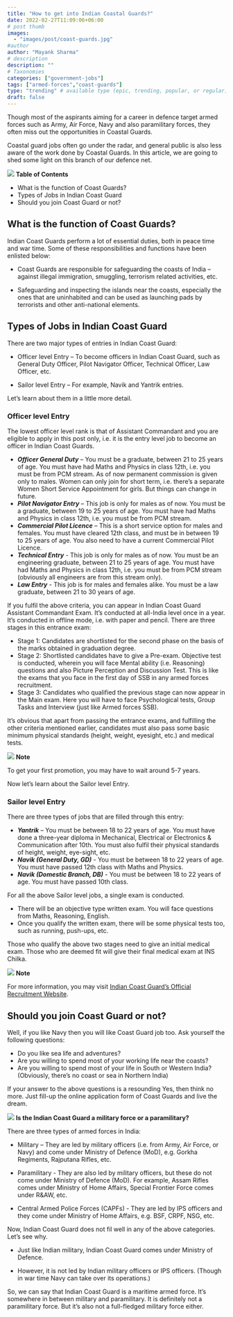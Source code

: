 ```yaml
---
title: "How to get into Indian Coastal Guards?"
date: 2022-02-27T11:09:06+06:00
# post thumb
images:
  - "images/post/coast-guards.jpg"
#author
author: "Mayank Sharma"
# description
description: ""
# Taxonomies
categories: ["government-jobs"]
tags: ["armed-forces","coast-guards"]
type: "trending" # available type (epic, trending, popular, or regular)
draft: false
---
```


Though most of the aspirants aiming for a career in defence target armed forces such as Army, Air Force, Navy and also paramilitary forces, they often miss out the opportunities in Coastal Guards. 

Coastal guard jobs often go under the radar, and general public is also less aware of the work done by Coastal Guards. In this article, we are going to shed some light on this branch of our defence net. 

<div class="toc-mak">
<img src="../../images/pencil.png">
<b>Table of Contents</b>
<ul>
<li>What is the function of Coast Guards?</li>
<li>Types of Jobs in Indian Coast Guard</li>
<li>Should you join Coast Guard or not?</li>
</ul>
</div>

## What is the function of Coast Guards?

Indian Coast Guards perform a lot of essential duties, both in peace time and war time. Some of these responsibilities and functions have been enlisted below:

* Coast Guards are responsible for safeguarding the coasts of India – against illegal immigration, smuggling, terrorism related activities, etc. 

* Safeguarding and inspecting the islands near the coasts, especially the ones that are uninhabited and can be used as launching pads by terrorists and other anti-national elements. 


## Types of Jobs in Indian Coast Guard

There are two major types of entries in Indian Coast Guard:

* Officer level Entry – To become officers in Indian Coast Guard, such as General Duty Officer, Pilot Navigator Officer, Technical Officer, Law Officer, etc. 

* Sailor level Entry – For example, Navik and Yantrik entries. 

Let’s learn about them in a little more detail. 

### Officer level Entry

The lowest officer level rank is that of Assistant Commandant and you are eligible to apply in this post only, i.e. it is the entry level job to become an officer in Indian Coast Guards. 

* ***Officer General Duty*** – You must be a graduate, between 21 to 25 years of age. You must have had Maths and Physics in class 12th, i.e. you must be from PCM stream. As of now permanent commission is given only to males. Women can only join for short term, i.e. there’s a separate Women Short Service Appointment for girls. But things can change in future. 
* ***Pilot Navigator Entry*** – This job is only for males as of now. You must be a graduate, between 19 to 25 years of age. You must have had Maths and Physics in class 12th, i.e. you must be from PCM stream.
* ***Commercial Pilot Licence*** – This is a short service option for males and females. You must have cleared 12th class, and must be in between 19 to 25 years of age. You also need to have a current Commercial Pilot Licence. 
* ***Technical Entry*** - This job is only for males as of now. You must be an engineering graduate, between 21 to 25 years of age. You must have had Maths and Physics in class 12th, i.e. you must be from PCM stream (obviously all engineers are from this stream only).
* ***Law Entry*** - This job is for males and females alike. You must be a law graduate, between 21 to 30 years of age.

If you fulfil the above criteria, you can appear in Indian Coast Guard Assistant Commandant Exam. It’s conducted at all-India level once in a year. It’s conducted in offline mode, i.e. with paper and pencil. 
There are three stages in this entrance exam:
* Stage 1: Candidates are shortlisted for the second phase on the basis of the marks obtained in graduation degree. 
* Stage 2: Shortlisted candidates have to give a Pre-exam. Objective test is conducted, wherein you will face Mental ability (i.e. Reasoning) questions and also Picture Perception and Discussion Test. This is like the exams that you face in the first day of SSB in any armed forces recruitment. 
* Stage 3: Candidates who qualified the previous stage can now appear in the Main exam. Here you will have to face Psychological tests, Group Tasks and Interview (just like Armed forces SSB).

It’s obvious that apart from passing the entrance exams, and fulfilling the other criteria mentioned earlier, candidates must also pass some basic minimum physical standards (height, weight, eyesight, etc.) and medical tests. 

<div class="toc-mak">
  <img src="../../../images/pencil.png">
  <b>Note</b><br>

To get your first promotion, you may have to wait around 5-7 years.
</div>

Now let’s learn about the Sailor level Entry.

### Sailor level Entry

There are three types of jobs that are filled through this entry:
* ***Yantrik*** – You must be between 18 to 22 years of age. You must have done a three-year diploma in Mechanical, Electrical or Electronics & Communication after 10th. You must also fulfil their physical standards of height, weight, eye-sight, etc. 
* ***Navik (General Duty, GD)*** - You must be between 18 to 22 years of age. You must have passed 12th class with Maths and Physics. 
* ***Navik (Domestic Branch, DB)*** - You must be between 18 to 22 years of age. You must have passed 10th class. 

For all the above Sailor level jobs, a single exam is conducted. 
* There will be an objective type written exam. You will face questions from Maths, Reasoning, English. 
* Once you qualify the written exam, there will be some physical tests too, such as running, push-ups, etc. 

Those who qualify the above two stages need to give an initial medical exam. Those who are deemed fit will give their final medical exam at INS Chilka. 

<div class="toc-mak">
  <img src="../../../images/pencil.png">
  <b>Note</b><br>

For more information, you may visit <a href="https://joinindiancoastguard.gov.in/" target="_blank" title="Indian Coast Guard’s Official Recruitment Website" class="mak-link">Indian Coast Guard’s Official Recruitment Website</a>. 
</div>


## Should you join Coast Guard or not?

Well, if you like Navy then you will like Coast Guard job too. Ask yourself the following questions:
* Do you like sea life and adventures?
* Are you willing to spend most of your working life near the coasts?
* Are you willing to spend most of your life in South or Western India? (Obviously, there’s no coast or sea in Northern India)

If your answer to the above questions is a resounding Yes, then think no more. Just fill-up the online application form of Coast Guards and live the dream. 

<div class="toc-mak">
  <img src="../../../images/pencil.png">
  <b>Is the Indian Coast Guard a military force or a paramilitary?</b><br>

There are three types of armed forces in India:

* Military – They are led by military officers (i.e. from Army, Air Force, or Navy) and come under Ministry of Defence (MoD), e.g. Gorkha Regiments, Rajputana Rifles, etc.

* Paramilitary - They are also led by military officers, but these do not come under Ministry of Defence (MoD). For example, Assam Rifles comes under Ministry of Home Affairs, Special Frontier Force comes under R&AW, etc. 

* Central Armed Police Forces (CAPFs) - They are led by IPS officers and they come under Ministry of Home Affairs, e.g. BSF, CRPF, NSG, etc.

Now, Indian Coast Guard does not fil well in any of the above categories. Let’s see why.

* Just like Indian military, Indian Coast Guard comes under Ministry of Defence. 

* However, it is not led by Indian military officers or IPS officers. (Though in war time Navy can take over its operations.)

So, we can say that Indian Coast Guard is a maritime armed force. It’s somewhere in between military and paramilitary. It is definitely not a paramilitary force. But it’s also not a full-fledged military force either. 
</div>

